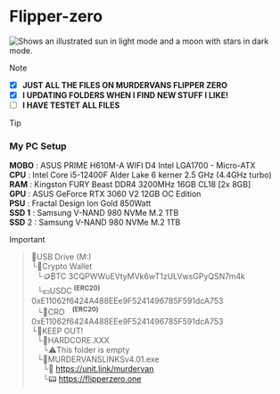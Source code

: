 # Flipper-zero
<img alt="Shows an illustrated sun in light mode and a moon with stars in dark mode." src="https://www.icegif.com/wp-content/uploads/2022/12/icegif-502.gif">

>[!NOTE]
> - [x] __JUST ALL THE FILES ON MURDERVANS FLIPPER ZERO__
> - [x] __I UPDATING FOLDERS WHEN I FIND NEW STUFF I LIKE!__
> - [ ] __I HAVE TESTET ALL FILES__                                                                                                                                                                                                                                                    

> [!TIP]
> ### My PC Setup                                                                                                                                                                                                                                                                             
>__MOBO__ : ASUS PRIME H610M-A WIFI D4 Intel LGA1700 - Micro-ATX                                                                                                                                                                                                                                                                              
__CPU__ : Intel Core i5-12400F Alder Lake 6 kerner 2.5 GHz (4.4GHz turbo)                                                                                                                                                                                                                                                                              
__RAM__ : Kingston FURY Beast DDR4 3200MHz 16GB CL18 [2x 8GB]                                                                                                                                                                                                                                                                              
__GPU__ : ASUS GeForce RTX 3060 V2 12GB OC Edition                                                                                                                                                                                                                                                                              
__PSU__ : Fractal Design Ion Gold 850Watt                                                                                                                                                                                                                                                                              
__SSD 1__ : Samsung V-NAND 980 NVMe M.2 1TB                                                                                                                                                                                                                                                                              
>__SSD__ 2 : Samsung V-NAND 980 NVMe M.2 1TB                                                                                                                                                                                                                                                       
>

> [!IMPORTANT]
                                                                                                                                                                                                                                                                               
>📁USB Drive (M:)                                                                                                                                                                                                                                                                                                                                                                                                                                                                                                                        
└📁Crypto Wallet                                                                                                                                                                                                                                                                               
⠀└🪙₿TC 3CQPWWuEVtyMVk6wT1zULVwsGPyQSN7m4k                                                                                                                                                                                                                                                                               
⠀└💵USDC<sup> __(ERC20)__ </sup>0xE11062f6424A488EEe9F5241496785F591dcA753                                                                                                                                                                                                                                                                               
⠀└💎CRO⠀<sup> __(ERC20)__ </sup>0xE11062f6424A488EEe9F5241496785F591dcA753                                                                                                                                                                                                                                                                               
└📁KEEP OUT!                                                                                                                                                                                                                                                                               
⠀└📁HARDCORE.XXX                                                                                                                                                                                                                                                                               
⠀⠀└⚠️This folder is empty                                                                                                                                                                                                                                                                               
⠀└📁MURDERVANSLINKSv4.01.exe                                                                                                                                                                                                                                                                               
⠀⠀└🧬 https://unit.link/murdervan                                                                                                                                                                                                                                                                               
⠀⠀└📟 https://flipperzero.one
>                       

